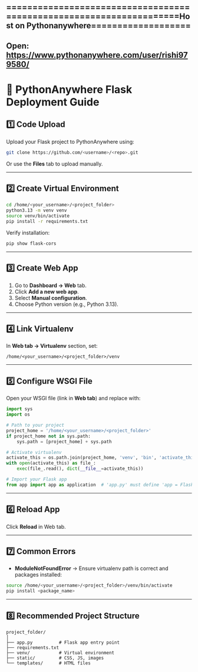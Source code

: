 
## ====================================================================Host on Pythonanywhere===================
## Open: https://www.pythonanywhere.com/user/rishi979580/
# 🚀 PythonAnywhere Flask Deployment Guide

## 1️⃣ Code Upload
Upload your Flask project to PythonAnywhere using:
```bash
git clone https://github.com/<username>/<repo>.git
````

Or use the **Files** tab to upload manually.

---

## 2️⃣ Create Virtual Environment

```bash
cd /home/<your_username>/<project_folder>
python3.13 -m venv venv
source venv/bin/activate
pip install -r requirements.txt
```

Verify installation:

```bash
pip show flask-cors
```

---

## 3️⃣ Create Web App

1. Go to **Dashboard → Web** tab.
2. Click **Add a new web app**.
3. Select **Manual configuration**.
4. Choose Python version (e.g., Python 3.13).

---

## 4️⃣ Link Virtualenv

In **Web tab → Virtualenv** section, set:

```
/home/<your_username>/<project_folder>/venv
```

---

## 5️⃣ Configure WSGI File

Open your WSGI file (link in **Web tab**) and replace with:

```python
import sys
import os

# Path to your project
project_home = '/home/<your_username>/<project_folder>'
if project_home not in sys.path:
    sys.path = [project_home] + sys.path

# Activate virtualenv
activate_this = os.path.join(project_home, 'venv', 'bin', 'activate_this.py')
with open(activate_this) as file_:
    exec(file_.read(), dict(__file__=activate_this))

# Import your Flask app
from app import app as application  # 'app.py' must define 'app = Flask(__name__)'
```

---

## 6️⃣ Reload App

Click **Reload** in Web tab.

---

## 7️⃣ Common Errors

* **ModuleNotFoundError** → Ensure virtualenv path is correct and packages installed:

```bash
source /home/<your_username>/<project_folder>/venv/bin/activate
pip install <package_name>
```

---

## 8️⃣ Recommended Project Structure

```
project_folder/
│
├── app.py          # Flask app entry point
├── requirements.txt
├── venv/           # Virtual environment
├── static/         # CSS, JS, images
└── templates/      # HTML files


